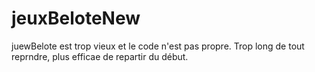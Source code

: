 # jeuxBeloteNew
juewBelote est trop vieux et le code n'est pas propre. Trop long de tout reprndre, plus efficae de repartir du début.
